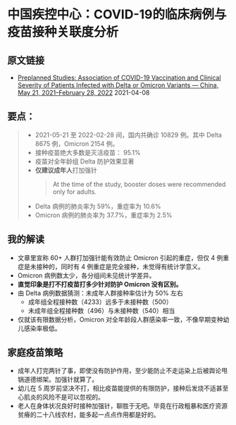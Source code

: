 # 中国疾控中心：COVID-19的临床病例与疫苗接种关联度分析

## 原文链接
- [Preplanned Studies: Association of COVID-19 Vaccination and Clinical Severity of Patients Infected with Delta or Omicron Variants — China, May 21, 2021–February 28, 2022](https://weekly.chinacdc.cn/en/article/doi/10.46234/ccdcw2022.074) 2021-04-08

## 要点：
> - 2021-05-21 至 2022-02-28 间，国内共确诊 10829 例。其中 Delta 8675 例，Omicron 2154 例。
> - 接种疫苗绝大多数是灭活疫苗： 95.1%
> - 疫苗对全年龄组 Delta 防护效果显著
> - **仅建议成年人**打加强针
>   > At the time of the study, booster doses were recommended only for adults.
> - Delta 病例的肺炎率为 59%，重症率为 10.6%
> - Omicron 病例的肺炎率为 37.7%，重症率为 2.5%

## 我的解读
- 文章里宣称 60+ 人群打加强针能有效防止 Omicron 引起的重症，但仅 4 例重症是未接种的，同时有 4 例重症是完全接种，未觉得有统计学意义。
- Omicron 病例数太少，各分组间未见统计学差异。
- **直觉印象是打不打疫苗打多少针对防护 Omicron 没有区别。**
- 由 Delta 病例数据猜测：未成年人群接种率估计为 50% 左右
  - 成年组全程接种数（4233）远多于未接种数（500）
  - 未成年组全程接种数（496）与未接种数（540）相当
- 仅就该有限数据分析，Omicron 对全年龄段人群感染率一致，不像早期变种幼儿感染率极低。

## 家庭疫苗策略
- 成年人打完两针了事，即使没有防护作用，至少能防止不走运染上后被舆论甩锅道德绑架。加强针就算了。
- 幼儿在 5 周岁前坚决不打，相比疫苗能提供的有限防护，接种后发烧不适甚至心肌炎的风险不是可以忽视的。
- 老人在身体状况良好时接种加强针，聊胜于无吧。毕竟在行政粗暴和医疗资源贫瘠的二十八线农村，能多起一点点作用都是好的。
